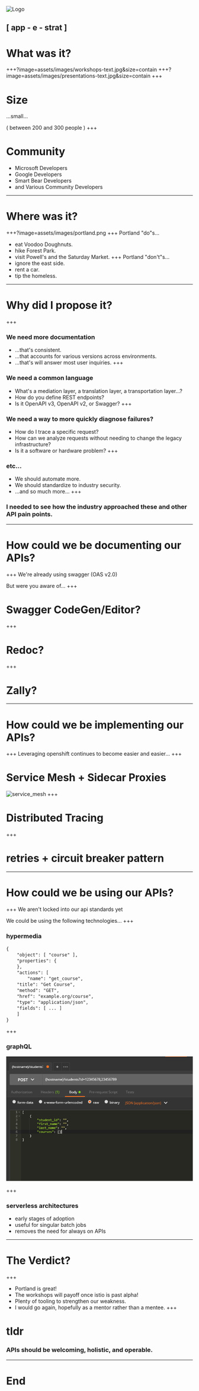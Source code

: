 ![Logo](http://events.linuxfoundation.org/sites/events/files/logo_apistrat_white.png)

[ app - e - strat ]
---
# What was it?
+++?image=assets/images/workshops-text.jpg&size=contain
+++?image=assets/images/presentations-text.jpg&size=contain
+++
# Size 
...small...

( between 200 and 300 people )
+++
# Community
* Microsoft Developers
* Google Developers
* Smart Bear Developers
* and Various Community Developers
---
# Where was it?
+++?image=assets/images/portland.png
+++
Portland "do"s...
* eat Voodoo Doughnuts.
* hike Forest Park.
* visit Powell's and the Saturday Market.
+++
Portland "don't"s...
* ignore the east side.
* rent a car.
* tip the homeless.
---
# Why did I propose it?
+++
### We need more documentation
* ...that's consistent.
* ...that accounts for various versions across environments.
* ...that's will answer most user inquiries.
+++
### We need a common language
* What's a mediation layer, a translation layer, a transportation layer...?
* How do you define REST endpoints?
* Is it OpenAPI v3, OpenAPI v2, or Swagger?
+++
### We need a way to more quickly diagnose failures?
* How do I trace a specific request?
* How can we analyze requests without needing to change the legacy infrastructure?
* Is it a software or hardware problem?
+++
### etc...
* We should automate more.
* We should standardize to industry security.
* ...and so much more...
+++
### I needed to see how the industry approached these and other API pain points.
---
# How could we be documenting our APIs?
+++ 
We're already using swagger (OAS v2.0)

But were you aware of...
+++
# Swagger CodeGen/Editor?
+++
# Redoc?
+++
# Zally?
---
# How could we be implementing our APIs?
+++
Leveraging openshift continues to become easier and easier...
+++
# Service Mesh + Sidecar Proxies

![service_mesh](https://buoyant.io/wp-content/uploads/2017/04/linkerd-service-mesh-diagram-1024x587.png)
+++
# Distributed Tracing
+++
# retries + circuit breaker pattern
---
# How could we be using our APIs?
+++
We aren't locked into our api standards yet

We could be using the following technologies...
+++
### hypermedia

```
{
    "object": [ "course" ],
    "properties": {
    },
    "actions": [
    	"name": "get_course",
	"title": "Get Course",
	"method": "GET",
	"href": "example.org/course",
	"type": "application/json",
	"fields": [ ... ]
    ]
}
```

+++
### graphQL

![graphql_example](assets/images/graphql.png)

+++
### serverless architectures

* early stages of adoption
* useful for singular batch jobs
* removes the need for always on APIs
---
# The Verdict?
+++
* Portland is great!
* The workshops will payoff once istio is past alpha!
* Plenty of tooling to strengthen our weakness.
* I would go again, hopefully as a mentor rather than a mentee.
+++
# tldr
### APIs should be welcoming, holistic, and operable. 
---
# End


